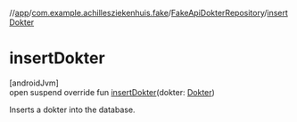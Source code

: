 //[app](../../../index.md)/[com.example.achillesziekenhuis.fake](../index.md)/[FakeApiDokterRepository](index.md)/[insertDokter](insert-dokter.md)

# insertDokter

[androidJvm]\
open suspend override fun [insertDokter](insert-dokter.md)(dokter: [Dokter](../../com.example.achillesziekenhuis.model/-dokter/index.md))

Inserts a dokter into the database.
